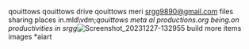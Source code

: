 qouittows
qouittows drive
qouittows meri
srgg9890@gmail.com 
files sharing places in.mld\vdm;*qouittows meta
al productions.org being.on productivities in srgg*![Screenshot_20231227-132955](https://github.com/RichardGierkeqouittows/Meta/assets/156719181/3fe9bbb2-353d-4212-a622-212583b5adde)
build more items images *aiart
